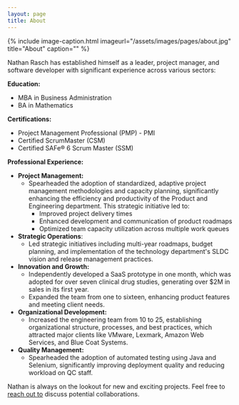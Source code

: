 ```yaml
---
layout: page
title: About
---
```


{% include image-caption.html imageurl="/assets/images/pages/about.jpg" title="About" caption="" %}

Nathan Rasch has established himself as a leader, project manager, and software developer with significant experience across various sectors:

**Education:**

* MBA in Business Administration
* BA in Mathematics

**Certifications:**

* Project Management Professional (PMP) - PMI
* Certified ScrumMaster (CSM)
* Certified SAFe® 6 Scrum Master (SSM)

**Professional Experience:**

* **Project Management:**
  * Spearheaded the adoption of standardized, adaptive project management methodologies and capacity planning, significantly enhancing the efficiency and productivity of the Product and Engineering department. This strategic initiative led to:
    * Improved project delivery times
    * Enhanced development and communication of product roadmaps
    * Optimized team capacity utilization across multiple work queues
* **Strategic Operations**: 
  * Led strategic initiatives including multi-year roadmaps, budget planning, and implementation of the technology department's SLDC vision and release management practices. 
* **Innovation and Growth:**
  * Independently developed a SaaS prototype in one month, which was adopted for over seven clinical drug studies, generating over $2M in sales in its first year.
  * Expanded the team from one to sixteen, enhancing product features and meeting client needs. 
* **Organizational Development:**
  * Increased the engineering team from 10 to 25, establishing organizational structure, processes, and best practices, which attracted major clients like VMware, Lexmark, Amazon Web Services, and Blue Coat Systems.
* **Quality Management:**
  * Spearheaded the adoption of automated testing using Java and Selenium, significantly improving deployment quality and reducing workload on QC staff.

Nathan is always on the lookout for new and exciting projects. Feel free to [reach out to](/contact/) discuss potential collaborations.